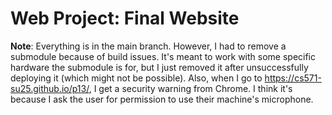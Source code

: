 # Web Project: Final Website

**Note**: Everything is in the main branch. However, I had to remove a submodule because of build issues. It's meant to work with some specific hardware the submodule is for, but I just removed it after unsuccessfully deploying it (which might not be possible). Also, when I go to https://cs571-su25.github.io/p13/, I get a security warning from Chrome. I think it's because I ask the user for permission to use their machine's microphone.